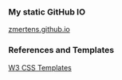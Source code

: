### My static GitHub IO

[zmertens.github.io](zmertens.github.io)

### References and Templates

[W3 CSS Templates](https://www.w3schools.com/w3css/w3css_templates.asp)